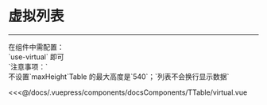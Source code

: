 # 虚拟列表

---

<common-code-format>
  <docsComponents-TTable-virtual slot="source"></docsComponents-TTable-virtual>
   在组件中需配置：<br/>
`use-virtual` 即可<br/>
`注意事项：` <br/>
不设置`maxHeight`Table 的最大高度是`540`；`列表不会换行显示数据`

<<<@/docs/.vuepress/components/docsComponents/TTable/virtual.vue
</common-code-format>
